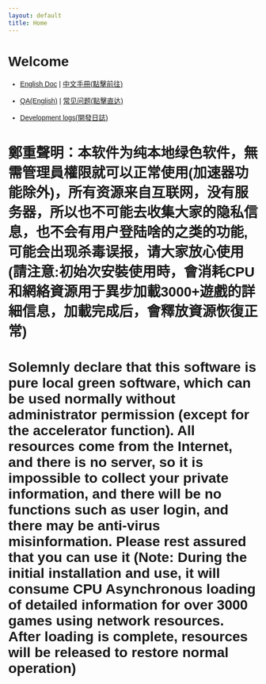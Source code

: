 ```yaml
---
layout: default
title: Home
---
```

<link href="https://fonts.googleapis.com/css?family=Poppins&display=swap" rel="stylesheet">
<style>
body {
  font-family: 'Poppins', sans-serif;
  background-image: url('background.jpg'); 
  background-size: cover; 
  background-position: center;
  background-repeat: no-repeat; 
  background-attachment: fixed; 
}
</style>
<script async src="https://pagead2.googlesyndication.com/pagead/js/adsbygoogle.js?client=ca-pub-7261994485465423"
     crossorigin="anonymous"></script>

<div id="google_translate_element"></div>

<script type="text/javascript">
function googleTranslateElementInit() {
  new google.translate.TranslateElement({pageLanguage: 'zh-TW'}, 'google_translate_element');
}
</script>
<script type="text/javascript" src="//translate.google.com/translate_a/element.js?cb=googleTranslateElementInit" defer ></script>

# Welcome

- <a href="README_en.html" target="_blank">English Doc</a> | <a href="README_zh.html" target="_blank">中文手冊(點擊前往)</a>
  

- <a href="qa_en.html" target="_blank">QA(English)</a> | <a href="qa_zh.html" target="_blank">常见问题(點擊直达)</a>


- <a href="devLog.html" target="_blank">Development logs(開發日誌)</a>

<h1>鄭重聲明：本软件为纯本地绿色软件，無需管理員權限就可以正常使用(加速器功能除外)，所有资源来自互联网，没有服务器，所以也不可能去收集大家的隐私信息，也不会有用户登陆啥的之类的功能,可能会出现杀毒误报，请大家放心使用(請注意:初始次安裝使用時，會消耗CPU和網絡資源用于異步加載3000+遊戲的詳細信息，加載完成后，會釋放資源恢復正常)</h1>

<h1>Solemnly declare that this software is pure local green software, which can be used normally without administrator permission (except for the accelerator function). All resources come from the Internet, and there is no server, so it is impossible to collect your private information, and there will be no functions such as user login, and there may be anti-virus misinformation. Please rest assured that you can use it (Note: During the initial installation and use, it will consume CPU Asynchronous loading of detailed information for over 3000 games using network resources. After loading is complete, resources will be released to restore normal operation)</h1>
